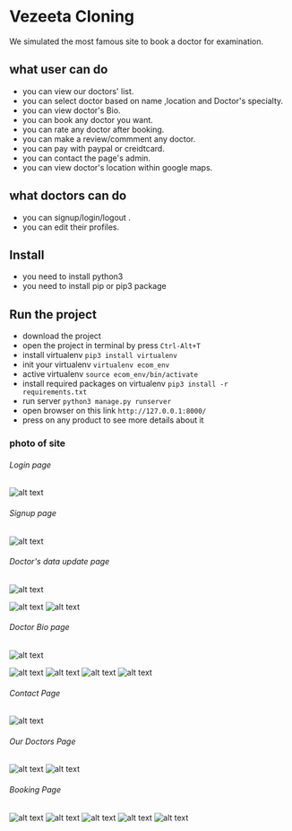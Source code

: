 # Vezeeta Cloning

We simulated the most famous site  to book a doctor for examination.

##  what user can do 

* you can view our doctors' list.
* you can select doctor based on name ,location and Doctor's specialty.
* you can view doctor's Bio. 
* you can book any doctor you want. 
* you can rate any doctor after booking.
* you can make a review/commment any doctor.
* you can pay with paypal or creidtcard.
* you can contact the page's admin.
* you can view doctor's location within google maps.



##  what doctors can do 
* you can signup/login/logout .
* you can edit their profiles. 

## Install

* you need to install python3
* you need to install pip or pip3 package

## Run the project

* download the project 
* open the project in terminal by press `Ctrl-Alt+T`
* install virtualenv `pip3 install virtualenv` 
* init your virtualenv `virtualenv ecom_env`
* active virtualenv `source ecom_env/bin/activate`
* install required packages on virtualenv `pip3 install -r requirements.txt`
* run server `python3 manage.py runserver`
* open browser on this link `http://127.0.0.1:8000/`
* press on any product to see more details about it

### photo of site

###### Login page
![alt text](https://github.com/fathieldeabas/vezeeta/blob/main/vezeeta/images/Screenshot%20from%202022-01-21%2014-25-58%20(another%20copy).png)

######  Signup page
![alt text](https://github.com/fathieldeabas/vezeeta/blob/main/vezeeta/images/Screenshot%20from%202022-01-21%2014-26-08%20(another%20copy).png)

###### Doctor's data update page
![alt text](https://github.com/fathieldeabas/vezeeta/blob/main/vezeeta/images/Screenshot%20from%202022-01-21%2014-26-26%20(copy).png)

![alt text](https://github.com/fathieldeabas/vezeeta/blob/main/vezeeta/images/Screenshot%20from%202022-01-21%2014-26-33.png)
![alt text](https://github.com/fathieldeabas/vezeeta/blob/main/vezeeta/images/Screenshot%20from%202022-01-21%2014-26-39.png)


###### Doctor Bio page
![alt text](https://github.com/fathieldeabas/vezeeta/blob/main/vezeeta/images/Screenshot%20from%202022-01-21%2014-26-55.png)

![alt text](https://github.com/fathieldeabas/vezeeta/blob/main/vezeeta/images/Screenshot%20from%202022-01-21%2014-27-40.png)
![alt text](https://github.com/fathieldeabas/vezeeta/blob/main/vezeeta/images/Screenshot%20from%202022-01-21%2014-27-46.png)
![alt text](https://github.com/fathieldeabas/vezeeta/blob/main/vezeeta/images/Screenshot%20from%202022-01-21%2014-27-51.png)
![alt text](https://github.com/fathieldeabas/vezeeta/blob/main/vezeeta/images/Screenshot%20from%202022-01-21%2014-29-07.png)



###### Contact Page
![alt text](https://github.com/fathieldeabas/vezeeta/blob/main/vezeeta/images/Screenshot%20from%202022-01-21%2014-26-45.png)

###### Our Doctors Page
![alt text](https://github.com/fathieldeabas/vezeeta/blob/main/vezeeta/images/Screenshot%20from%202022-01-21%2020-22-38.png)
![alt text](https://github.com/fathieldeabas/vezeeta/blob/main/vezeeta/images/Screenshot%20from%202022-01-21%2020-22-41.png)


###### Booking Page
![alt text](https://github.com/fathieldeabas/vezeeta/blob/main/vezeeta/images/Screenshot%20from%202022-01-21%2020-28-09.png)
![alt text](https://github.com/fathieldeabas/vezeeta/blob/main/vezeeta/images/Screenshot%20from%202022-01-21%2020-28-20.png)
![alt text](https://github.com/fathieldeabas/vezeeta/blob/main/vezeeta/images/Screenshot%20from%202022-01-21%2014-30-02.png)
![alt text](https://github.com/fathieldeabas/vezeeta/blob/main/vezeeta/images/Screenshot%20from%202022-01-21%2014-29-40.png)
![alt text](https://github.com/fathieldeabas/vezeeta/blob/main/vezeeta/images/Screenshot%20from%202022-01-21%2014-33-48.png)



